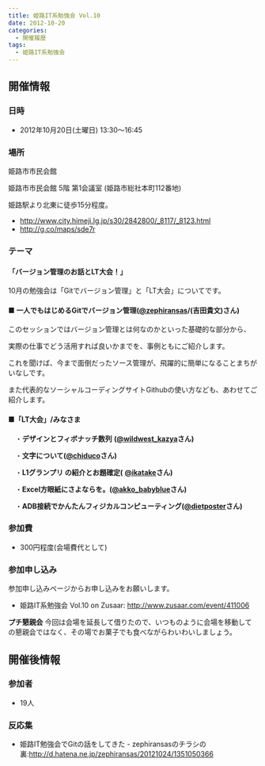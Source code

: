 ```yaml
---
title: 姫路IT系勉強会 Vol.10
date: 2012-10-20
categories:
  - 開催履歴
tags:
  - 姫路IT系勉強会
---
```


## 開催情報

### 日時

- 2012年10月20日(土曜日) 13:30～16:45

### 場所

姫路市市民会館

姫路市市民会館 5階 第1会議室 (姫路市総社本町112番地)

姫路駅より北東に徒歩15分程度。

- <http://www.city.himeji.lg.jp/s30/2842800/_8117/_8123.html>
- <http://g.co/maps/sde7r>

### テーマ

#### 「バージョン管理のお話とLT大会！」

10月の勉強会は「Gitでバージョン管理」と「LT大会」についてです。

#### ■ **一人でもはじめるGitでバージョン管理([@zephiransas](http://twitter.com/zephiransas)/(吉田貴文)さん)**

このセッションではバージョン管理とは何なのかといった基礎的な部分から、

実際の仕事でどう活用すれば良いかまでを、事例ともにご紹介します。

これを聞けば、今まで面倒だったソース管理が、飛躍的に簡単になることまちがいなしです。

また代表的なソーシャルコーディングサイトGithubの使い方なども、あわせてご紹介します。

#### ■「LT大会」/みなさま

　・**デザインとフィボナッチ数列** **([@wildwest\_kazya](http://twitter.com/wildwest_kazya)さん)**

　・**文字について([@chiduco](http://twitter.com/chiduco)さん)**

　・**L1グランプリ の紹介とお題確定(** [**@ikatake**](http://twitter.com/ikatake)**さん)**

　・**Excel方眼紙にさよならを。([@akko\_babyblue](http://twitter.com/akko_babyblue)さん)**

　・**ADB接続でかんたんフィジカルコンピューティング([@dietposter](http://twitter.com/dietposter)さん)**

### 参加費

- 300円程度(会場費代として)

### 参加申し込み

参加申し込みページからお申し込みをお願いします。

- 姫路IT系勉強会 Vol.10 on Zusaar: <http://www.zusaar.com/event/411006>

**プチ懇親会**
今回は会場を延長して借りたので、いつものように会場を移動しての懇親会ではなく、その場でお菓子でも食べながらわいわいしましょう。

## 開催後情報

### 参加者

- 19人

### 反応集

- 姫路IT勉強会でGitの話をしてきた - zephiransasのチラシの裏:<http://d.hatena.ne.jp/zephiransas/20121024/1351050366>
